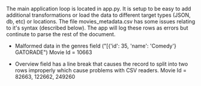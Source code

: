 The main application loop is located in app.py. It is setup to be easy to add additional transformations or load the data to different target types (JSON, db, etc) or locations. The file movies_metadata.csv has some issues relating to it's syntax (described below). The app will log these rows as errors but continute to parse the rest of the document.

 - Malformed data in the genres field ("[{'id': 35, 'name': 'Comedy'} GATORADE") Movie Id = 10663
 
 - Overview field has a line break that causes the record to split into two rows improperly which cause problems with CSV readers. Movie Id = 82663, 122662, 249260
